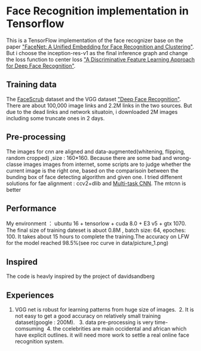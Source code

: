 # Face Recognition implementation in Tensorflow
This is a TensorFlow implementation of the face recognizer base on the paper
["FaceNet: A Unified Embedding for Face Recognition and Clustering"](http://arxiv.org/abs/1503.03832). But i choose the inception-res-v1 as the final inference graph and change the loss function to center loss ["A Discriminative Feature Learning Approach for Deep Face Recognition"](http://ydwen.github.io/papers/WenECCV16.pdf).


## Training data
The [FaceScrub](http://vintage.winklerbros.net/facescrub.html) dataset and the VGG dataset ["Deep Face Recognition"](http://www.robots.ox.ac.uk/~vgg/publications/2015/Parkhi15/parkhi15.pdf). There are about 100,000 image links and 2.2M links in the two sources. But due to the dead links and network situatoin, i downloaded 2M images including some truncate ones in 2 days.

## Pre-processing
The images for cnn are aligned and data-augmented(whitening, flipping, random cropped) ,size : 160*160. Because there are some bad and wrong-classe images images from internet, some scripts are to judge whether the current image is the right one, based on the comparisoin between the bunding box of face detecting algorithm and given one. I tried diffenent solutions for fae alignment : ccv2+dlib and [Multi-task CNN](https://kpzhang93.github.io/MTCNN_face_detection_alignment/index.html). The mtcnn is better

## Performance
My environment ： ubuntu 16 + tensorlow + cuda 8.0 + E3 v5 + gtx 1070. The final size of training dateset is abuot 0.8M , batch size: 64, epoches: 100. It takes about 15 hours to complete the training.The accuracy on LFW for the model reached 98.5%(see roc curve in data/picture_1.png) 

## Inspired
The code is heavly inspired by the project of davidsandberg

## Experiences 
1. VGG net is robust for learning patterns from huge size of images.  2. It is not easy to get a good accuracy on relatively small training dataset(google : 200M).   3. data pre-processing is very time-comsuming  4. the ccelebrities are main occidental and african which have explicit outlines. it will need more work to settle a real online face recognition system.
